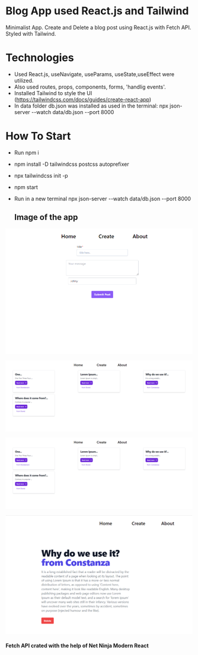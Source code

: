 # Blog App used React.js and Tailwind

Minimalist App. Create and Delete a blog post using React.js with Fetch API. Styled with Tailwind.

# Technologies

- Used React.js, useNavigate, useParams, useState,useEffect were utilized.
- Also used routes, props, components, forms, 'handlig events'.
- Installed Tailwind to style the UI  (https://tailwindcss.com/docs/guides/create-react-app)
- In data folder db.json was installed as used in the terminal: npx json-server --watch data/db.json --port 8000

# How To Start 

- Run npm i
- npm install -D tailwindcss postcss autoprefixer
- npx tailwindcss init -p
- npm start
- Run in a new terminal npx json-server --watch data/db.json --port 8000

  ## Image of the app ##

![This is an image](https://github.com/Matyas92/pic/blob/main/blog1.png)

![This is an image](https://github.com/Matyas92/pic/blob/main/blog2.png)

![This is an image](https://github.com/Matyas92/pic/blob/main/blog3.png)

![This is an image](https://github.com/Matyas92/pic/blob/main/blog4.png)

#### Fetch API crated with the help of Net Ninja Modern React